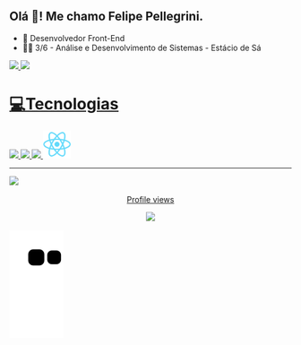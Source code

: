 ## Olá 👋! Me chamo Felipe Pellegrini.

- 📘 Desenvolvedor Front-End
- 👨‍💻 3/6 - Análise e Desenvolvimento de Sistemas - Estácio de Sá

<div>
  <a href="https://github.com/FelipeGPellegrini">
  <img height="160em" src="https://github-readme-stats.vercel.app/api?username=FelipeGPellegrini&show_icons=true&theme=radical">
  <img height="160em" src="https://github-readme-stats.vercel.app/api/top-langs/?username=FelipeGPellegrini&layout=compact&theme=radical&hide=html">
</div>

<h1>💻Tecnologias</h1>
  <div>
     <img width="50px"  src="https://cdn.jsdelivr.net/gh/devicons/devicon/icons/html5/html5-original.svg">
     <img width="50px"  src="https://cdn.jsdelivr.net/gh/devicons/devicon/icons/css3/css3-original.svg">
     <img width="50px"  src="https://cdn.jsdelivr.net/gh/devicons/devicon/icons/javascript/javascript-original.svg">
     <img width="50px" src="https://raw.githubusercontent.com/devicons/devicon/1119b9f84c0290e0f0b38982099a2bd027a48bf1/icons/react/react-original.svg">
  </div>
  
  <hr>
  
<div>
  <a href="https://www.linkedin.com/in/felipe-pellegrini-775648244/"> <img src="https://img.shields.io/badge/LinkedIn-0077B5?style=for-the-badge&logo=linkedin&logoColor=white">
  
</div>
<p align="center">Profile views</p>
<p align="center">   <img alingn="center" src="https://profile-counter.glitch.me/FelipeGPellegrini/count.svg" /></p>

![snake gif](https://github.com/FelipeGPellegrini/FelipeGPellegrini/blob/output/github-contribution-grid-snake.svg)
  


